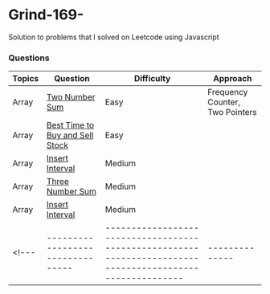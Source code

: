 # Grind-169-
Solution to problems that I solved on Leetcode using Javascript
### Questions
|**Topics**                          |**Question**                                                                                         |**Difficulty**|**Approach**                                        |
|------------------------------------|-----------------------------------------------------------------------------------------------------|--------------|----------------------------------------------------|
|Array                               |[Two Number Sum]()                                                                                    |Easy          |Frequency Counter, Two Pointers                     |
|Array                               |[Best Time to Buy and Sell Stock]()                                                                     |Easy          |                 |
|Array                               |[Insert Interval]()                                                                   |Medium          |                 |
|Array                               |[Three Number Sum]()                                                                   |Medium          |                 |
|Array                               |[Insert Interval]()                                                                   |Medium          |                 |
<!---|--------------------------------|---------------------------------------------------------------------------------------------------------|--------------|----------------------------------------------------|--->
